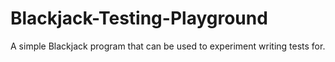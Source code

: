 # Blackjack-Testing-Playground
A simple Blackjack program that can be used to experiment writing tests for.
